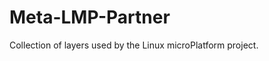 Meta-LMP-Partner
================================

Collection of layers used by the Linux microPlatform project.
